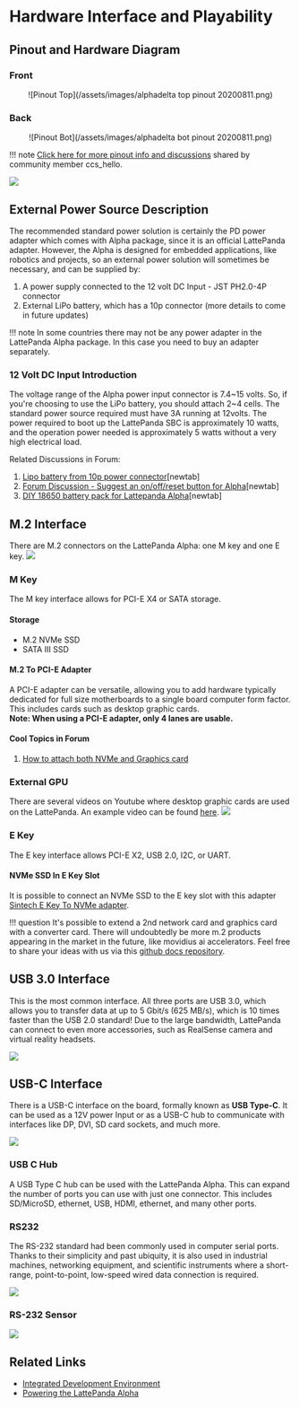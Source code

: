# Hardware Interface and Playability

## Pinout and Hardware Diagram
### Front
<center>![Pinout Top](/assets/images/alphadelta top pinout 20200811.png)</center>  

### Back
<center>![Pinout Bot](/assets/images/alphadelta bot pinout 20200811.png)</center>


!!! note
    [Click here for more pinout info and discussions](https://www.lattepanda.com/topic-f23t16906.html) shared by community member ccs_hello.

![](https://indiegogo-media-prod-cld-res.cloudinary.com/image/upload/v1516806703/yf6xnt5fm3u3nphftvtr.png)


## External Power Source Description

The recommended standard power solution is certainly the PD power adapter which comes with Alpha package, since it is an official LattePanda adapter. However, the Alpha is designed for embedded applications, like robotics and projects, so an external power solution will sometimes be necessary, and can be supplied by:
1. A power supply connected to the 12 volt DC Input - JST PH2.0-4P connector
2. External LiPo battery, which has a 10p connector (more details to come in future updates)

!!! note
    In some countries there may not be any power adapter in the LattePanda Alpha package. In this case you need to buy an adapter separately.

### 12 Volt DC Input Introduction

The voltage range of the Alpha power input connector is 7.4~15 volts. So, if you're choosing to use the LiPo battery, you should attach 2~4 cells. The standard power source required must have 3A running at 12volts. The power required to boot up the LattePanda SBC is approximately 10 watts, and the operation power needed is approximately 5 watts without a very high electrical load.

Related Discussions in Forum:

1. [Lipo battery from 10p power connector][1][newtab]
2. [Forum Discussion - Suggest an on/off/reset button for Alpha][2][newtab]
3. [DIY 18650 battery pack for Lattepanda Alpha][3][newtab]

[1]: https://www.lattepanda.com/topic-f13t16675.html
[2]: https://www.lattepanda.com/topic-f23t17507.html
[3]: https://www.lattepanda.com/topic-f11t20950.html

## M.2 Interface

There are M.2 connectors on the LattePanda Alpha: one M key and one E key.
![](https://i.imgur.com/rIH5QtK.jpg)

### M Key
The M key interface allows for PCI-E X4 or SATA storage.
#### **Storage**
* M.2 NVMe SSD
* SATA III SSD

#### M.2 To PCI-E Adapter

A PCI-E adapter can be versatile, allowing you to add hardware typically dedicated for full size motherboards to a single board computer form factor. This includes cards such as desktop graphic cards.\
**Note: When using a PCI-E adapter, only 4 lanes are usable.**

#### Cool Topics in Forum

1. [How to attach both NVMe and Graphics card](https://www.lattepanda.com/topic-f23t17965.html)


### External GPU
There are several videos on Youtube where desktop graphic cards are used on the LattePanda. An example video can be found [here](https://www.youtube.com/watch?v=mKchBNFBeTE).
![](https://i.imgur.com/iXYEMum.png)

### E Key

The E key interface allows PCI-E X2, USB 2.0, I2C, or UART.

#### NVMe SSD In E Key Slot

It is possible to connect an NVMe SSD to the E key slot with this adapter [Sintech E Key To NVMe adapter](https://www.amazon.com/Sintech-NGFF-NVME-WiFi-Cable/dp/B07DZF1W55).

!!! question
    It's possible to extend a 2nd network card and graphics card with a converter card. There will undoubtedly be more m.2 products appearing in the market in the future, like movidius ai accelerators. Feel free to share your ideas with us via this [github docs repository](https://github.com/LattePandaTeam/Docs).


## USB 3.0 Interface

This is the most common interface. All three ports are USB 3.0, which allows you to transfer data at up to 5 Gbit/s (625 MB/s), which is 10 times faster than the USB 2.0 standard! Due to the large bandwidth, LattePanda can connect to even more accessories, such as RealSense camera and virtual reality headsets.

![](https://i.imgur.com/zwyyMtD.jpg)


## USB-C Interface

There is a USB-C interface on the board, formally known as **USB Type-C**. It can be used as a 12V power Input or as a USB-C hub to communicate with interfaces like DP, DVI, SD card sockets, and much more. 

![](https://i.imgur.com/FDdrFEz.jpg)

### USB C Hub

A USB Type C hub can be used with the LattePanda Alpha. This can expand the number of ports you can use with just one connector. This includes SD/MicroSD, ethernet, USB, HDMI, ethernet, and many other ports.

### RS232

The RS-232 standard had been commonly used in computer serial ports. Thanks to their simplicity and past ubiquity, it is also used in industrial machines, networking equipment, and scientific instruments where a short-range, point-to-point, low-speed wired data connection is required. 

![](https://i.imgur.com/RU7P7nU.png)

### RS-232 Sensor

![](https://i.imgur.com/7loMZ3h.png?1)

## Related Links 
* [Integrated Development Environment](/content/alpha_edition/ide/)
* [Powering the LattePanda Alpha](/content/alpha_edition/powering/)
